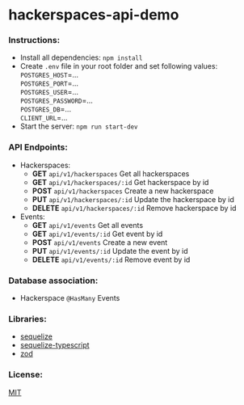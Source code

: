 # hackerspaces-api-demo 
### Instructions:
- Install all dependencies: ```npm install``` 
- Create ```.env``` file in your root folder and set following values:    
```POSTGRES_HOST```=...    
```POSTGRES_PORT```=...    
```POSTGRES_USER```=...    
```POSTGRES_PASSWORD```=...   
```POSTGRES_DB```=...   
```CLIENT_URL```=...   
- Start the server: ```npm run start-dev```
  
### API Endpoints:
- Hackerspaces:
    - **GET** ```api/v1/hackerspaces``` Get all hackerspaces      
    - **GET** ```api/v1/hackerspaces/:id``` Get hackerspace by id   
    - **POST** ```api/v1/hackerspaces``` Create a new hackerspace   
    - **PUT** ```api/v1/hackerspaces/:id``` Update the hackerspace by id   
    - **DELETE** ```api/v1/hackerspaces/:id``` Remove hackerspace by id  
- Events:
    - **GET** ```api/v1/events``` Get all events      
    - **GET** ```api/v1/events/:id``` Get event by id   
    - **POST** ```api/v1/events``` Create a new event     
    - **PUT** ```api/v1/events/:id``` Update the event by id   
    - **DELETE** ```api/v1/events/:id``` Remove event by id  
### Database association:
- Hackerspace ```@HasMany``` Events
### Libraries: 
- [sequelize](https://github.com/sequelize/sequelize)   
- [sequelize-typescript](https://github.com/sequelize/sequelize-typescript)   
- [zod](https://github.com/colinhacks/zod)    
### License:     
[MIT](/LICENSE)